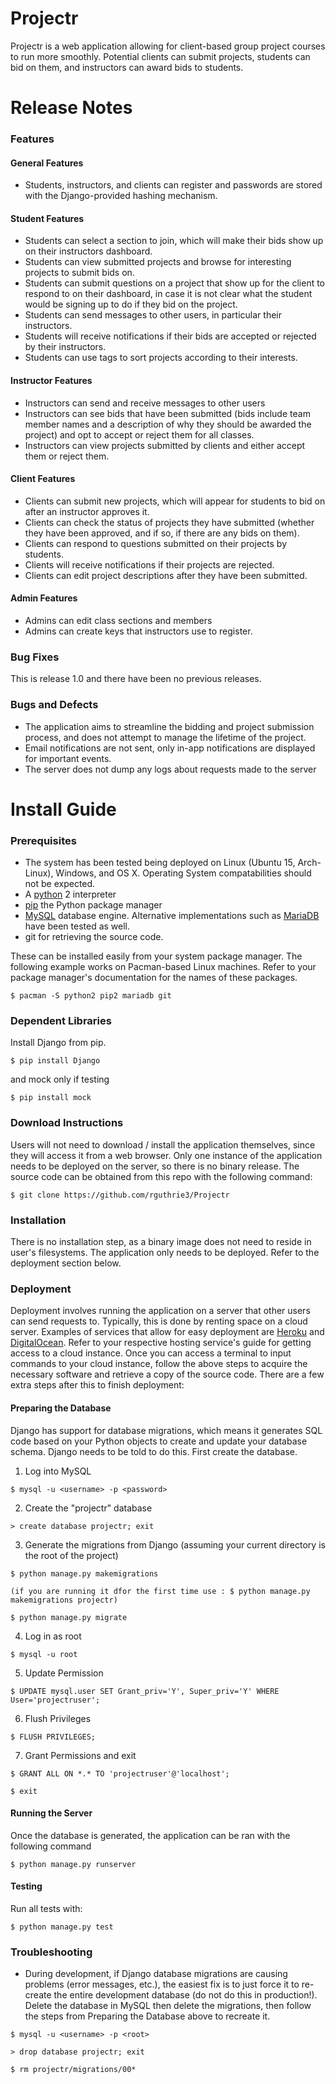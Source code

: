 # Projectr

Projectr is a web application allowing for client-based group project courses to run more smoothly.
Potential clients can submit projects, students can bid on them, and instructors can award bids to students.

# Release Notes

### Features

#### General Features
* Students, instructors, and clients can register and passwords are stored with the Django-provided hashing mechanism.

#### Student Features
* Students can select a section to join, which will make their bids show up on their instructors dashboard.
* Students can view submitted projects and browse for interesting projects to submit bids on.
* Students can submit questions on a project that show up for the client to respond to on their dashboard, in case it is not clear
  what the student would be signing up to do if they bid on the project.
* Students can send messages to other users, in particular their instructors.
* Students will receive notifications if their bids are accepted or rejected by their instructors.
* Students can use tags to sort projects according to their interests.

#### Instructor Features
* Instructors can send and receive messages to other users
* Instructors can see bids that have been submitted (bids include team member names and a description of why they should be awarded the project) and opt to accept or reject them for all classes.
* Instructors can view projects submitted by clients and either accept them or reject them.

#### Client Features
* Clients can submit new projects, which will appear for students to bid on after an instructor approves it.
* Clients can check the status of projects they have submitted (whether they have been approved, and if so, if there are any bids on them).
* Clients can respond to questions submitted on their projects by students.
* Clients will receive notifications if their projects are rejected.
* Clients can edit project descriptions after they have been submitted.

#### Admin Features
* Admins can edit class sections and members
* Admins can create keys that instructors use to register.


### Bug Fixes
This is release 1.0 and there have been no previous releases.



### Bugs and Defects
* The application aims to streamline the bidding and project submission process, and does not attempt to manage the lifetime of the project.
* Email notifications are not sent, only in-app notifications are displayed for important events.
* The server does not dump any logs about requests made to the server


# Install Guide

### Prerequisites
* The system has been tested being deployed on Linux (Ubuntu 15, Arch-Linux), Windows, and OS X.
  Operating System compatabilities should not be expected.
* A [python](https://www.python.org) 2 interpreter
* [pip](https://pip.pypa.io/en/stable/installing/) the Python package manager
* [MySQL](http://www.mysql.com/) database engine.  Alternative implementations such as [MariaDB](https://mariadb.com) have been tested as well.
* git for retrieving the source code.

These can be installed easily from your system package manager.  The following example works on Pacman-based Linux machines.
Refer to your package manager's documentation for the names of these packages.

```$ pacman -S python2 pip2 mariadb git```


### Dependent Libraries
Install Django from pip.

```$ pip install Django```

and mock only if testing

```$ pip install mock```


### Download Instructions
Users will not need to download / install the application themselves, since they will access it from a web browser.
Only one instance of the application needs to be deployed on the server, so there is no binary release.
The source code can be obtained from this repo with the following command:

```$ git clone https://github.com/rguthrie3/Projectr```


### Installation
There is no installation step, as a binary image does not need to reside in user's filesystems.
The application only needs to be deployed.
Refer to the deployment section below.


### Deployment
Deployment involves running the application on a server that other users can send requests to.
Typically, this is done by renting space on a cloud server.
Examples of services that allow for easy deployment are [Heroku](https://heroku.com) and [DigitalOcean](https://digitalocean.com).
Refer to your respective hosting service's guide for getting access to a cloud instance.
Once you can access a terminal to input commands to your cloud instance, follow the above steps to acquire the necessary software and
retrieve a copy of the source code.
There are a few extra steps after this to finish deployment:

#### Preparing the Database
Django has support for database migrations, which means it generates SQL code based on your Python objects to create and update your database schema.
Django needs to be told to do this.
First create the database.

1. Log into MySQL

```$ mysql -u <username> -p <password>```

2. Create the "projectr" database

```> create database projectr; exit```

3. Generate the migrations from Django (assuming your current directory is the root of the project)

```$ python manage.py makemigrations```

```(if you are running it dfor the first time use : $ python manage.py makemigrations projectr)```

```$ python manage.py migrate```

4. Log in as root

```$ mysql -u root```

5. Update Permission

```$ UPDATE mysql.user SET Grant_priv='Y', Super_priv='Y' WHERE User='projectruser';```

6. Flush Privileges

```$ FLUSH PRIVILEGES;```

7. Grant Permissions and exit

```$ GRANT ALL ON *.* TO 'projectruser'@'localhost';```

```$ exit```

#### Running the Server
Once the database is generated, the application can be ran with the following command

```$ python manage.py runserver```

#### Testing 

Run all tests with:

```$ python manage.py test```

### Troubleshooting
* During development, if Django database migrations are causing problems (error messages, etc.), the easiest fix is to just force it to re-create the entire development database
  (do not do this in production!).  Delete the database in MySQL then delete the migrations, then follow the steps from Preparing the Database above to recreate it.

```$ mysql -u <username> -p <root>```

```> drop database projectr; exit```

```$ rm projectr/migrations/00*```
